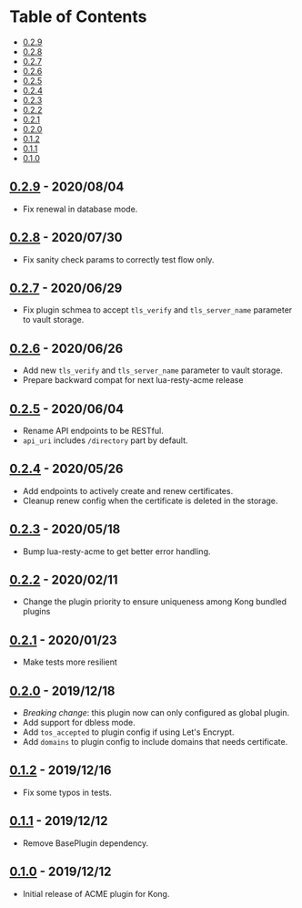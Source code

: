 # Table of Contents

- [0.2.9](#029---20200804)
- [0.2.8](#028---20200730)
- [0.2.7](#027---20200629)
- [0.2.6](#026---20200626)
- [0.2.5](#025---20200604)
- [0.2.4](#024---20200526)
- [0.2.3](#023---20200518)
- [0.2.2](#022---20200211)
- [0.2.1](#021---20200123)
- [0.2.0](#020---20191218)
- [0.1.2](#012---20191216)
- [0.1.1](#011---20191212)
- [0.1.0](#010---20191212)

##  [0.2.9] - 2020/08/04

- Fix renewal in database mode.

##  [0.2.8] - 2020/07/30

- Fix sanity check params to correctly test flow only.

##  [0.2.7] - 2020/06/29

- Fix plugin schmea to accept `tls_verify` and `tls_server_name` parameter to vault storage.

##  [0.2.6] - 2020/06/26

- Add new `tls_verify` and `tls_server_name` parameter to vault storage.
- Prepare backward compat for next lua-resty-acme release

##  [0.2.5] - 2020/06/04

- Rename API endpoints to be RESTful.
- `api_uri` includes `/directory` part by default.

##  [0.2.4] - 2020/05/26

- Add endpoints to actively create and renew certificates.
- Cleanup renew config when the certificate is deleted in the storage.

##  [0.2.3] - 2020/05/18

- Bump lua-resty-acme to get better error handling.

##  [0.2.2] - 2020/02/11

- Change the plugin priority to ensure uniqueness among Kong bundled plugins

##  [0.2.1] - 2020/01/23

- Make tests more resilient

##  [0.2.0] - 2019/12/18

- *Breaking change*: this plugin now can only configured as global plugin.
- Add support for dbless mode.
- Add `tos_accepted` to plugin config if using Let's Encrypt.
- Add `domains` to plugin config to include domains that needs certificate.

##  [0.1.2] - 2019/12/16

- Fix some typos in tests.

##  [0.1.1] - 2019/12/12

- Remove BasePlugin dependency.

##  [0.1.0] - 2019/12/12

- Initial release of ACME plugin for Kong.


[0.2.9]: https://github.com/Kong/kong-plugin-acme/compare/0.2.8...0.2.9
[0.2.8]: https://github.com/Kong/kong-plugin-acme/compare/0.2.7...0.2.8
[0.2.7]: https://github.com/Kong/kong-plugin-acme/compare/0.2.6...0.2.7
[0.2.6]: https://github.com/Kong/kong-plugin-acme/compare/0.2.5...0.2.6
[0.2.5]: https://github.com/Kong/kong-plugin-acme/compare/0.2.4...0.2.5
[0.2.4]: https://github.com/Kong/kong-plugin-acme/compare/0.2.3...0.2.4
[0.2.3]: https://github.com/Kong/kong-plugin-acme/compare/0.2.2...0.2.3
[0.2.2]: https://github.com/Kong/kong-plugin-acme/compare/0.2.1...0.2.2
[0.2.1]: https://github.com/Kong/kong-plugin-acme/compare/0.2.0...0.2.1
[0.2.0]: https://github.com/Kong/kong-plugin-acme/compare/0.1.2...0.2.0
[0.1.2]: https://github.com/Kong/kong-plugin-acme/compare/0.1.1...0.1.2
[0.1.1]: https://github.com/Kong/kong-plugin-acme/compare/0.1.0...0.1.1
[0.1.0]: https://github.com/Kong/kong-plugin-acme/commit/8b250b72218a350b71723670005c3c355e5d73b4
